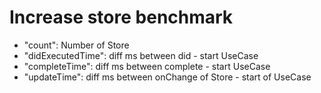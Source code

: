 # Increase store benchmark

- "count": Number of Store
- "didExecutedTime": diff ms between did - start UseCase 
- "completeTime": diff ms between complete - start UseCase
- "updateTime": diff ms between onChange of Store - start of UseCase
